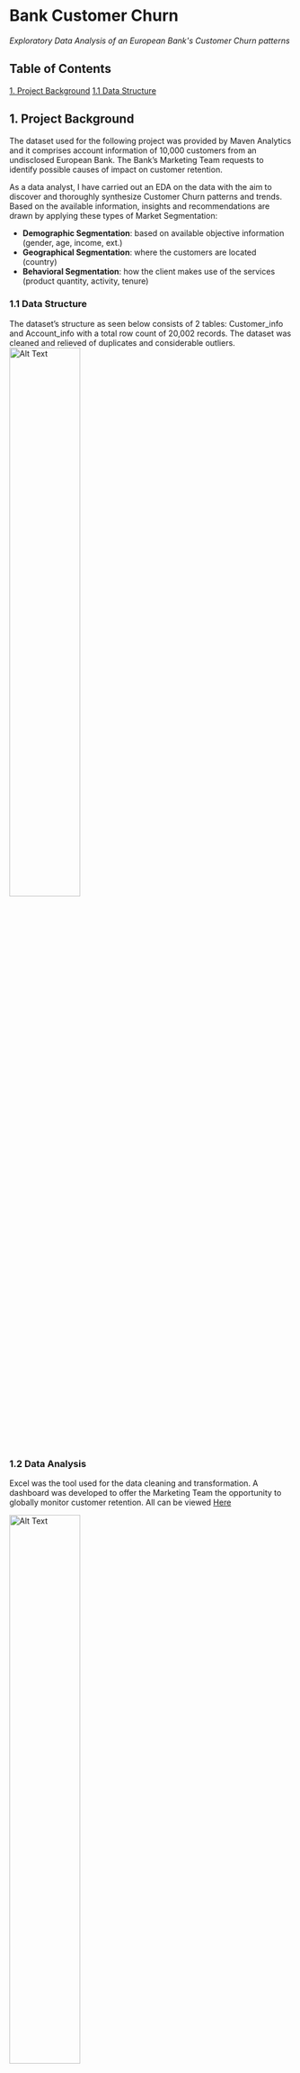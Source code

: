 # Bank Customer Churn
*Exploratory Data Analysis of an European Bank's Customer Churn patterns*

## Table of Contents
[1. Project Background](#project-background)
[1.1 Data Structure](#data-structure)

## 1. Project Background

The dataset used for the following project was provided by Maven Analytics and it comprises account information of 10,000 customers  from an undisclosed European Bank. The Bank’s Marketing Team requests to identify possible causes of impact on customer retention.

As a data analyst, I have carried out an EDA on the data with the aim to discover and  thoroughly synthesize Customer Churn patterns and trends. Based on the available information, insights and recommendations are drawn by applying these types of Market Segmentation:

- **Demographic Segmentation**: based on available objective information (gender, age, income, ext.)
- **Geographical Segmentation**: where the customers are located (country)
- **Behavioral Segmentation**: how the client makes use of the services (product quantity, activity, tenure)

### 1.1 Data Structure
The dataset’s structure as seen below consists of 2 tables: Customer_info and Account_info with a total row count of 20,002 records. The dataset was cleaned and relieved of duplicates and considerable outliers.
<img src="https://github.com/user-attachments/assets/08df895b-bd90-49ce-b561-9dcd7a176f4d" alt="Alt Text" style="width:50%; height:auto;">
### 1.2 Data Analysis
Excel was the tool used for the data cleaning and transformation. A dashboard was developed to offer the Marketing Team the opportunity to globally monitor customer retention. All can be viewed [Here](Bank_Churn_Clean.xlsx)

<img src="https://github.com/user-attachments/assets/4755a73c-0fb5-4866-b418-0efe118806d6" alt="Alt Text" style="width:50%; height:auto;">



## 2. Executive Summary

The Bank’s Customer Accounts databases analysis shows an overall churn rate of 20% with Females being more inclined to exit.
Germany is the country with the highest churn rate with 32%

Ages between 50 and 60 have the greatest retention rate, Germany however has the greatest loss with clients in all age ranges under 50 years which raises concerns.

The median salary of churned customers is higher than the retained for all estimated salary ranges aside from range 50,000 – 100,000 where the present users have a higher income. The estimated salary range with the maximum churn rate is €150,000 - €200,000.

100% of customers using 4 products have left the bank  and all those users with credit score under 400 also followed. 65% of churned users are inactive.

Customers have the tendency to churn after the second year in Spain and France, while after the first year in Germany.

The following table highlights how Activity, Gender and Number of Products are the variables which have an impact on customer churn based on the country in consideration: Gender and whether or not a user is active or inactive have a very strong influence on client’s retention.

<img src="https://github.com/user-attachments/assets/ce1e3eb4-7bf9-47fa-8ea9-7ebffdb1015f" alt="Alt Text" style="width:30%; height:auto;">

<img src="https://github.com/user-attachments/assets/389f0c24-3ffe-4974-8a21-dea2f07bf570" alt="Alt Text" style="width:30%; height:auto;">


## 3. Analysis

### 3.1 Demographic Segmentation
The bank’s customers database comprises a relatively even gender distribution with 55% being Male while 45% Female and it is observed that the second have a higher churn rate of 11% compared to the 9% of the opposite gender.

<img src="https://github.com/user-attachments/assets/7e0de4c2-341b-4276-9243-61d258fbc24b" alt="Alt Text" style="width:20%; height:auto;">

The age range between 30 and 40 being the most populated covering 43% of customers database. The ages between 50 and 60, however,  carry the highest number of churned customers with 56% of their population followed by range 60 – 70 with 35%. In particular, clients aged 56 and 60 have a churn rate of 71% and 52% respectively.

<img src="https://github.com/user-attachments/assets/e5d7b5f0-be74-4b03-af08-79f32d619ff3" alt="Alt Text" style="width:50%; height:auto;">

The churned customer count is nearly evenly distributed across the salary groups and the income range between €150,000 and €200,000 showcases the highest customer exist with 21.47% , more specifically those clients earning between € 170,000 and €180,000.

Furthermore, it is relevant to highlight that looking closely into the income range €110,000 - €120,000 it can be noticed that the churn rate is of 21.59% that is the second highest.

<img src="https://github.com/user-attachments/assets/687a8eb3-3222-4c39-aafd-9e67c0a99e5d" alt="Alt Text" style="width:50%; height:auto;"> 

It is also observed that in all salary ranges the median salary is higher in those clients who have exited, except for range  €100,000 –  €150,000 where the exited clients median salary is €1,629 lower compared to those still present.

A total of 3,331 customers fall under the “Fair” Credit Score range where the customers have an average credit score of 626 and fill 33% of the total dataset. Customers with a Poor credit score have the greatest  churn rate  (22.03%) followed by Very Good and Fair.

<img src="https://github.com/user-attachments/assets/384f1537-eee2-453e-b7fb-19acc26c9aa9" alt="Alt Text" style="width:50%; height:auto;">

Moreover, there is a 0% retention rate for all clients with credit scores under 400 while a 25.30% churn rate for credit scores between 400 and 450.

<img src="https://github.com/user-attachments/assets/32fdf74d-f6b9-4ba6-9cdc-ecd5feeca4ad" alt="Alt Text" style="width:50%; height:auto;">

### 3.2 Behavioural Segmentation
Focusing on churned customers, their greatest share has a 1 year retention duration, followed by 3 & 9 and 5 years. The churn distribution across the number of years is however relatively even.

<img src="https://github.com/user-attachments/assets/2858566f-d6a7-4b27-8a2e-b79d293a5b50" alt="Alt Text" style="width:50%; height:auto;">

Over half of the exited users are inactive while 55% of the retained clients are active.

<img src="https://github.com/user-attachments/assets/116a0870-7585-4d60-8e5f-64658f4f6ac2" alt="Alt Text" style="width:25%; height:auto;">

<img src="https://github.com/user-attachments/assets/62e4f356-747f-47fe-9e87-a958efc86111" alt="Alt Text" style="width:25%; height:auto;">

Over 60% of churned clients do not possess a card while 55% of retained users do.  Additionally, there is a perfect positive relationship between a customer being active and he/she owning a credit card.

<img src="https://github.com/user-attachments/assets/7ae9fad5-b5c4-4116-9dfd-37736c4fe209" alt="Alt Text" style="width:50%; height:auto;">

Over 90% of the current customers make use of 2 products while 72% of 1 product only. It can be observed that customers who have 4 products have all exited and that 80% of the users with 3 products have also churned.

<img src="https://github.com/user-attachments/assets/5b840611-7885-4645-9c33-a448f037e5c6" alt="Alt Text" style="width:50%; height:auto;">

Centering on the account balance of churned clients, 42% of the users are found in the bank account range  €100,000 –  €150,000 while range <€10,000 holds 25% of the exited users; almost all in the second with a balance equal to 0.

<img src="https://github.com/user-attachments/assets/d7606307-8995-484a-a218-5c12dcbae389" alt="Alt Text" style="width:50%; height:auto;">

In addition, the balance median of churned customers in range €50,000 - €100,000 is  higher  by €1,713 than that of the retained clients-

<img src="https://github.com/user-attachments/assets/08ad6644-e682-42aa-b50f-cf8903607b3e" alt="Alt Text" style="width:50%; height:auto;">


### 3.3 Geographical Segmentation
France holds the highest number of retained customers followed by Spain with a count of 2,063. Germany, however, shows the highest share of churned users that occupy 32% of the country’s global user count.

<img src="https://github.com/user-attachments/assets/0629421a-f46e-49dc-9462-b7b4969a3762" style="width:40%; height:auto;">

Please note that all discussions henceforth will focus around the churned population only.

#### 3.3.1 Salary Orientated
Germany’s highest customers count has users earning less than €50,000 whereas France and Spain both have the highest count for salary €150,000 - €200,000.

<img src="https://github.com/user-attachments/assets/91ad5b3a-43b7-48d1-b92c-691709b6da4d" style="width:50%; height:auto;">

Additionally, when it comes to France and Spain there is a strong positive relationship between salary range and churn count. In other words, the higher the client’s salary, the higher the probability of exit. In the case of Germany, on the other hand, there is a moderate negative relationship between the two variables: the higher the salary the lower the chance of customer exist.

Though the global median salary in Germany is the highest compared to other countries (same applies for the median salary of its retained customers), the country’s median salary for exited clients is the lowest with €96,498.14.

Additionally, when it comes to France and Spain there is a strong positive relationship between salary range and churn count. In other words, the higher the client’s salary, the higher the probability of exit. In the case of Germany, on the other hand, there is a moderate negative relationship between the two variables: the higher the salary the lower the chance of customer exist.

Though the global median salary in Germany is the highest compared to other countries (same applies for the median salary of its retained customers), the country’s median salary for exited clients is the lowest with €96,498.14.

<img src="https://github.com/user-attachments/assets/7d575eac-2a27-4eba-95fb-8eb0b1c7a7a4" style="width:50%; height:auto;">

Germany leads with the highest median salary in all ranges aside from  range 50,000 – 100,000  where it has the lowest. Furthermore, Germany holds the highest median salary for present users and the lowest for churned.

<img src="https://github.com/user-attachments/assets/5f90d2c0-ce9d-44c2-9c56-a4eee95ff4f4" style="width:50%; height:auto;">

<img src="https://github.com/user-attachments/assets/79319a51-c00c-4de1-aee8-cc215563bda9" style="width:50%; height:auto;">

#### 3.3.2 Age Orientated
Germany has the highest customer count for ages under 50,  France alternatively leads in ages between 50 and 60.

<img src="https://github.com/user-attachments/assets/6258837f-25f1-4feb-82d6-374d46d80cf9" style="width:50%; height:auto;">

All three countries present a negative relationship between age and churn count. More specifically,  France and Germany have a week correlation while Spain a moderate one.

#### 3.3.3 Credit Score Orientated

The following chart shows the  most populated credit score ranges across the countries: most of the terminated users in France have credit score between 600 and 700, in Germany and Spain between 600 and 650 with 154 and 78 customers respectively.

<img src="https://github.com/user-attachments/assets/8171742b-d756-4053-b051-3fc4a66f14d5" style="width:50%; height:auto;">

In other words, the greater part of the churned population falls under the Fair Credit Score Group across all the countries. In other words, the greater part of the churned population falls under the Fair Credit Score Group across all the countries.

#### 3.3.4 Prodcuts Orientated
Across all countries the number of products most popular is 1 and 2 with France and Germany with the peak  figures of clients that have the mentioned number of products.

A very strong negative relationship is discovered between the number of products and the churn frequency: the higher the number of products, less are the chances of experiences a customer loss.

#### 3.3.5 Tenure Orientated

Spain and France have the highest count of leaving clients at 2 years, then 3 and finally 1. In Germany, on the other hand , customers tend to exit most in year 1 with a significant count of 105 heads.

<img src="https://github.com/user-attachments/assets/73af816f-7916-4c56-875f-bb29d1f86263" style="width:50%; height:auto;">

However, it is observed that there is an absent to weak relationship between the number of retention years and the churn probability, which could potentially mean that customer loyalty is determined by other factors.

#### 3.3.6 Gender and Activity Orientated
It is observed that in all countries the number of females is higher than the males. France has the highest difference between genders with 24% and Germany the lowest with 18%.

<img src="https://github.com/user-attachments/assets/94709ace-38f7-44f9-b57a-ac8be00263e6" style="width:50%; height:auto;">

<img src="https://github.com/user-attachments/assets/eb1cc040-1f1a-4385-8c20-3ba8fa1f99b6" style="width:50%; height:auto;">

In fact, while carrying out a correlation analysis it is observed that both Gender and Activity have a perfect relationship with the churn probability.


## 4. Recommendations

Considering that Females have the tendency to churn, the bank must focus particular attention on the gender by offering female orientated products, incentives and/or offers.

Furthermore, incentive programs and rewards should be proposed to customers between 40 and 70 years and those whose credit score is under 400. Further investigation should be carried out in Germany to better understand the reasons behind the elevated churn of clients  under 50 years.

The Marketing department should motivate users to have as many products as possible as this reduces the chances of them leaving.

Since a large number of users exit the bank after 1 or 2 years, the marketing team should be informed via an alert or notification whenever a customer is approaching the 12 month retention target, ideally, the alert should be activated at 9 months from customer enrolment.

A notification should also be set when a user reaches an account balance of €100,000 in order to share a tailored promotional offer with the aim to retain him/her. Another alert when the account balance is €0  as the customer will surely exit at the value.

To conclude, the marketing team should develop their future strategies to tackle customer churn based on the clients Age, Gender and Activity as these are the 3 variables which have a direct influence on the overall churn rate. 


